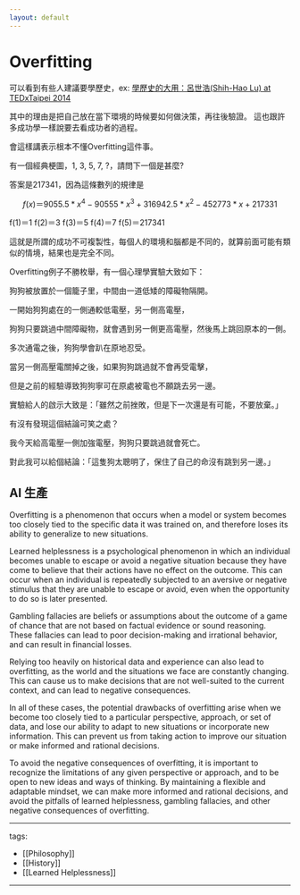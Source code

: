 ```yaml
---
layout: default
---
```

# Overfitting

可以看到有些人建議要學歷史，ex: [學歷史的大用：呂世浩(Shih-Hao Lu) at TEDxTaipei 2014](https://www.youtube.com/watch?v=Ap0w3PgSK7g)

其中的理由是把自己放在當下環境的時候要如何做決策，再往後驗證。 這也跟許多成功學一樣說要去看成功者的過程。

會這樣講表示根本不懂Overfitting這件事。

有一個經典梗圖，1, 3, 5, 7, ?，請問下一個是甚麼?

答案是217341，因為這條數列的規律是

$$ f(x) ＝ 9055.5 * x^4 - 90555 * x^3 + 316942.5 * x^2 - 452773 * x + 217331 $$

f(1)＝1
f(2)＝3
f(3)＝5
f(4)＝7
f(5)＝217341

這就是所謂的成功不可複製性，每個人的環境和腦都是不同的，就算前面可能有類似的情境，結果也是完全不同。

Overfitting例子不勝枚舉，有一個心理學實驗大致如下：

狗狗被放置於一個籠子里，中間由一道低矮的障礙物隔開。

一開始狗狗處在的一側通較低電壓，另一側高電壓，

狗狗只要跳過中間障礙物，就會遇到另一側更高電壓，然後馬上跳回原本的一側。

多次通電之後，狗狗學會趴在原地忍受。

當另一側高壓電關掉之後，如果狗狗跳過就不會再受電擊，

但是之前的經驗導致狗狗寧可在原處被電也不願跳去另一邊。

實驗給人的啟示大致是：「雖然之前挫敗，但是下一次還是有可能，不要放棄。」

有沒有發現這個結論可笑之處？

我今天給高電壓一側加強電壓，狗狗只要跳過就會死亡。

對此我可以給個結論：「這隻狗太聰明了，保住了自己的命沒有跳到另一邊。」


## AI 生產

Overfitting is a phenomenon that occurs when a model or system becomes too closely tied to the specific data it was trained on, and therefore loses its ability to generalize to new situations.

Learned helplessness is a psychological phenomenon in which an individual becomes unable to escape or avoid a negative situation because they have come to believe that their actions have no effect on the outcome. This can occur when an individual is repeatedly subjected to an aversive or negative stimulus that they are unable to escape or avoid, even when the opportunity to do so is later presented.

Gambling fallacies are beliefs or assumptions about the outcome of a game of chance that are not based on factual evidence or sound reasoning. These fallacies can lead to poor decision-making and irrational behavior, and can result in financial losses.

Relying too heavily on historical data and experience can also lead to overfitting, as the world and the situations we face are constantly changing. This can cause us to make decisions that are not well-suited to the current context, and can lead to negative consequences.

In all of these cases, the potential drawbacks of overfitting arise when we become too closely tied to a particular perspective, approach, or set of data, and lose our ability to adapt to new situations or incorporate new information. This can prevent us from taking action to improve our situation or make informed and rational decisions.

To avoid the negative consequences of overfitting, it is important to recognize the limitations of any given perspective or approach, and to be open to new ideas and ways of thinking. By maintaining a flexible and adaptable mindset, we can make more informed and rational decisions, and avoid the pitfalls of learned helplessness, gambling fallacies, and other negative consequences of overfitting.

---
tags:
  - [[Philosophy]]
  - [[History]]
  - [[Learned Helplessness]]
  
---

